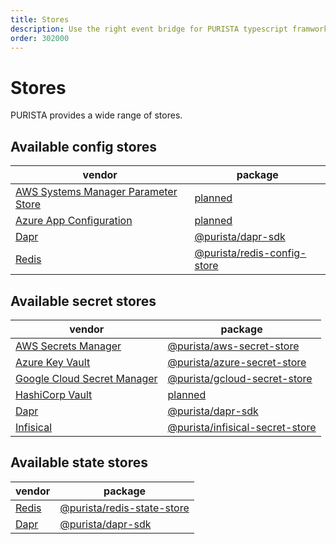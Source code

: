 ```yaml
---
title: Stores
description: Use the right event bridge for PURISTA typescript framwork
order: 302000
---
```


# Stores

PURISTA provides a wide range of stores.

## Available config stores

| vendor                                                                                  | package   |
|---                                                                                      |---        |
| [AWS Systems Manager Parameter Store](https://docs.aws.amazon.com/systems-manager/latest/userguide/systems-manager-parameter-store.html)             | [planned](https://github.com/sebastianwessel/purista/issues/104)      |
| [Azure App Configuration](https://azure.microsoft.com/en-us/products/app-configuration)   | [planned](https://github.com/sebastianwessel/purista/issues/105)      |
| [Dapr](https://dapr.io)       | [@purista/dapr-sdk](../5_deploy_and_scale/microservice_style/dapr.md) |
| [Redis](https://redis.io)     | [@purista/redis-config-store](../../api/modules/purista_redis_config_store.md)  |


## Available secret stores

| vendor                                                                    | package   |
|---                                                                        |---        |
| [AWS Secrets Manager](https://aws.amazon.com/secrets-manager)             | [@purista/aws-secret-store](../../api/modules/purista_aws_secret_store.md)       |
| [Azure Key Vault](https://azure.microsoft.com/en-us/products/key-vault)   | [@purista/azure-secret-store](../../api/modules/purista_azure_secret_store.md)      |
| [Google Cloud Secret Manager](https://cloud.google.com/secret-manager)    | [@purista/gcloud-secret-store](../../api/modules/purista_gcloud_secret_store.md)     |
| [HashiCorp Vault](https://www.vaultproject.io)                            | [planned](https://github.com/sebastianwessel/purista/issues/109)      |
| [Dapr](https://dapr.io)       | [@purista/dapr-sdk](../5_deploy_and_scale/microservice_style/dapr.md) |
| [Infisical](https://infisical.com)       | [@purista/infisical-secret-store](../../api/modules/purista_infisical_secret_store.md)|


## Available state stores

| vendor                        | package                                                                       |
|---                            |---                                                                            |
| [Redis](https://redis.io)     | [@purista/redis-state-store](../../api/modules/purista_redis_state_store.md)  |
| [Dapr](https://dapr.io)       | [@purista/dapr-sdk](../5_deploy_and_scale/microservice_style/dapr.md) |
